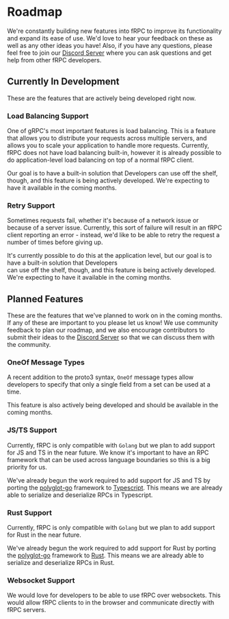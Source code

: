 # Roadmap

We're constantly building new features into fRPC to improve its functionality and expand its ease of use.
We'd love to hear your feedback on these as well as any other ideas you have!
Also, if you have any questions, please feel free to join our [Discord Server](https://loopholelabs.io/discord) where
you can ask questions and get help from other fRPC developers.

## Currently In Development

These are the features that are actively being developed right now.

### Load Balancing Support

One of gRPC's most important features is load balancing. This is a feature that allows you to distribute your requests
across multiple servers, and allows you to scale your application to handle more requests. Currently, fRPC does not
have load balancing built-in, however it is already possible to do application-level load balancing on top of a normal
fRPC client.

Our goal is to have a built-in solution that Developers can use off the shelf, though, and this feature
is being actively developed. We're expecting to have it available in the coming months.

### Retry Support

Sometimes requests fail, whether it's because of a network issue or because of a server issue. Currently, this sort
of failure will result in an fRPC client reporting an error - instead, we'd like to be able to retry the request
a number of times before giving up.

It's currently possible to do this at the application level, but our goal is to have a built-in solution that Developers \
can use off the shelf, though, and this feature is being actively developed. We're expecting to have it available in the coming months.

## Planned Features

These are the features that we've planned to work on in the coming months. If any of these are important to you please
let us know! We use community feedback to plan our roadmap, and we also encourage contributors to submit their ideas
to the [Discord Server](https://loopholelabs.io/discord) so that we can discuss them with the community.

### OneOf Message Types

A recent addition to the proto3 syntax, `OneOf` message types allow developers to specify that
only a single field from a set can be used at a time.

This feature is also actively being developed and should be available in the coming months.

### JS/TS Support

Currently, fRPC is only compatible with `Golang` but we plan to add support for JS and TS in the near future.
We know it's important to have an RPC framework that can be used across language boundaries so this is a big priority for us.

We've already begun the work required to add support for JS and TS by porting the [polyglot-go](https://github.com/loopholelabs/polyglot-go)
framework to [Typescript](https://github.com/loopholelabs/polyglot-ts). This means we are already able to serialize and
deserialize RPCs in Typescript.

### Rust Support

Currently, fRPC is only compatible with `Golang` but we plan to add support for Rust in the near future.

We've already begun the work required to add support for Rust by porting the [polyglot-go](https://github.com/loopholelabs/polyglot-go)
framework to [Rust](https://github.com/loopholelabs/polyglot-rs). This means we are already able to serialize and
deserialize RPCs in Rust.

### Websocket Support

We would love for developers to be able to use fRPC over websockets. This would allow fRPC clients to in the browser and
communicate directly with fRPC servers.
